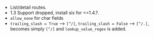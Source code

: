 * List/detail routes.
* 1.3 Support dropped, install six for <=1.4.?.
* `allow_none` for char fields
* `trailing_slash = True` --> `[^/]`, `trailing_slash = False` --> `[^/.]`, becomes simply `[^/]` and `lookup_value_regex` is added.

